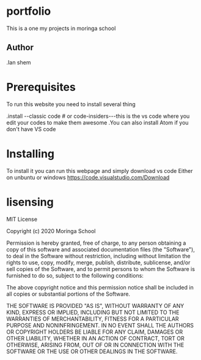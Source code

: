 # portfolio
This is a one my projects in moringa school

## Author
.Ian shem

# Prerequisites
To run this website you need to install several thing

.install --classic code # or code-insiders---this is the vs code where you edit your codes to make them awesome
.You can also install Atom if you don't have VS code

# Installing
 To install it you can run this webpage and simply download vs code 
 Either on unbuntu or windows
 https://code.visualstudio.com/Download
 
# lisensing
MIT License

Copyright (c) 2020 Moringa School

Permission is hereby granted, free of charge, to any person obtaining a copy of this software and associated documentation files (the "Software"), to deal in the Software without restriction, including without limitation the rights to use, copy, modify, merge, publish, distribute, sublicense, and/or sell copies of the Software, and to permit persons to whom the Software is furnished to do so, subject to the following conditions:

The above copyright notice and this permission notice shall be included in all copies or substantial portions of the Software.

THE SOFTWARE IS PROVIDED "AS IS", WITHOUT WARRANTY OF ANY KIND, EXPRESS OR IMPLIED, INCLUDING BUT NOT LIMITED TO THE WARRANTIES OF MERCHANTABILITY, FITNESS FOR A PARTICULAR PURPOSE AND NONINFRINGEMENT. IN NO EVENT SHALL THE AUTHORS OR COPYRIGHT HOLDERS BE LIABLE FOR ANY CLAIM, DAMAGES OR OTHER LIABILITY, WHETHER IN AN ACTION OF CONTRACT, TORT OR OTHERWISE, ARISING FROM, OUT OF OR IN CONNECTION WITH THE SOFTWARE OR THE USE OR OTHER DEALINGS IN THE SOFTWARE.

